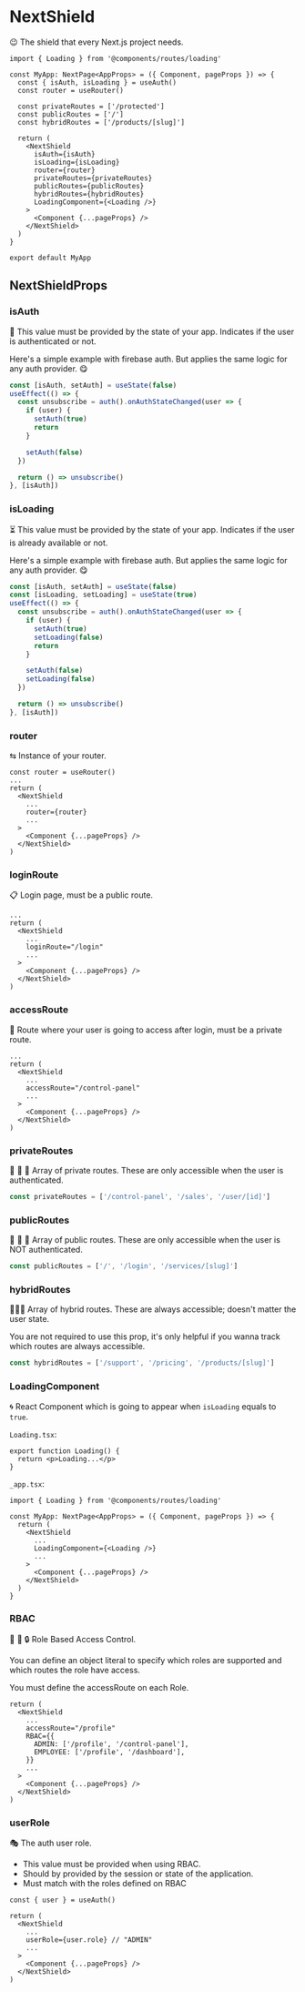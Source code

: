 # NextShield

😉 The shield that every Next.js project needs.

```tsx
import { Loading } from '@components/routes/loading'

const MyApp: NextPage<AppProps> = ({ Component, pageProps }) => {
  const { isAuth, isLoading } = useAuth()
  const router = useRouter()

  const privateRoutes = ['/protected']
  const publicRoutes = ['/']
  const hybridRoutes = ['/products/[slug]']

  return (
    <NextShield
      isAuth={isAuth}
      isLoading={isLoading}
      router={router}
      privateRoutes={privateRoutes}
      publicRoutes={publicRoutes}
      hybridRoutes={hybridRoutes}
      LoadingComponent={<Loading />}
    >
      <Component {...pageProps} />
    </NextShield>
  )
}

export default MyApp
```

## NextShieldProps

### isAuth

🔑 This value must be provided by the state of your app. Indicates if the user is authenticated or not.

Here's a simple example with firebase auth. But applies the same logic for any auth provider. 😋

```ts
const [isAuth, setAuth] = useState(false)
useEffect(() => {
  const unsubscribe = auth().onAuthStateChanged(user => {
    if (user) {
      setAuth(true)
      return
    }

    setAuth(false)
  })

  return () => unsubscribe()
}, [isAuth])
```

### isLoading

⏳ This value must be provided by the state of your app. Indicates if the user is already available or not.

Here's a simple example with firebase auth. But applies the same logic for any auth provider. 😋

```ts
const [isAuth, setAuth] = useState(false)
const [isLoading, setLoading] = useState(true)
useEffect(() => {
  const unsubscribe = auth().onAuthStateChanged(user => {
    if (user) {
      setAuth(true)
      setLoading(false)
      return
    }

    setAuth(false)
    setLoading(false)
  })

  return () => unsubscribe()
}, [isAuth])
```

### router

⇆ Instance of your router.

```tsx
const router = useRouter()
...
return (
  <NextShield
    ...
    router={router}
    ...
  >
    <Component {...pageProps} />
  </NextShield>
)
```

### loginRoute

📋 Login page, must be a public route.

```tsx
...
return (
  <NextShield
    ...
    loginRoute="/login"
    ...
  >
    <Component {...pageProps} />
  </NextShield>
)
```

### accessRoute

🚧 Route where your user is going to access after login, must be a private route.

```tsx
...
return (
  <NextShield
    ...
    accessRoute="/control-panel"
    ...
  >
    <Component {...pageProps} />
  </NextShield>
)
```

### privateRoutes

🚧 🚧 🚧 Array of private routes. These are only accessible when the user is authenticated.

```ts
const privateRoutes = ['/control-panel', '/sales', '/user/[id]']
```

### publicRoutes

👀 👀 👀 Array of public routes. These are only accessible when the user is NOT authenticated.

```ts
const publicRoutes = ['/', '/login', '/services/[slug]']
```

### hybridRoutes

🚦🚦🚦 Array of hybrid routes. These are always accessible; doesn't matter the user state.

You are not required to use this prop, it's only helpful if you wanna track which routes are always accessible.

```ts
const hybridRoutes = ['/support', '/pricing', '/products/[slug]']
```

### LoadingComponent

🌀 React Component which is going to appear when `isLoading` equals to `true`.

`Loading.tsx`:

```tsx
export function Loading() {
  return <p>Loading...</p>
}
```

`_app.tsx`:

```tsx
import { Loading } from '@components/routes/loading'

const MyApp: NextPage<AppProps> = ({ Component, pageProps }) => {
  return (
    <NextShield
      ...
      LoadingComponent={<Loading />}
      ...
    >
      <Component {...pageProps} />
    </NextShield>
  )
}
```

### RBAC

🔏 🔐 🔒 Role Based Access Control.

You can define an object literal to specify which roles are supported and which routes the role have access.

You must define the accessRoute on each Role.

```tsx
return (
  <NextShield
    ...
    accessRoute="/profile"
    RBAC={{
      ADMIN: ['/profile', '/control-panel'],
      EMPLOYEE: ['/profile', '/dashboard'],
    }}
    ...
  >
    <Component {...pageProps} />
  </NextShield>
)
```

### userRole

🎭 The auth user role.

- This value must be provided when using RBAC.
- Should by provided by the session or state of the application.
- Must match with the roles defined on RBAC

```tsx
const { user } = useAuth()

return (
  <NextShield
    ...
    userRole={user.role} // "ADMIN"
    ...
  >
    <Component {...pageProps} />
  </NextShield>
)
```
